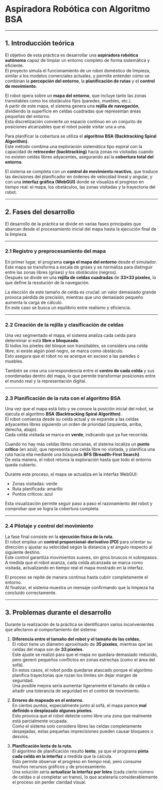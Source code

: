 
# Aspiradora Robótica con Algoritmo BSA

---

## 1. Introducción teórica

El objetivo de esta práctica es desarrollar una **aspiradora robótica autónoma** capaz de limpiar un entorno completo de forma sistemática y eficiente.  
El proyecto simula el funcionamiento de un robot doméstico de limpieza, similar a los modelos comerciales actuales, y permite entender cómo se combinan la **percepción del entorno**, la **planificación de rutas** y el **control de movimiento**.

El robot opera sobre un **mapa del entorno**, que incluye tanto las zonas transitables como los obstáculos fijos (paredes, muebles, etc.).  
A partir de este mapa, el sistema genera una **rejilla de navegación**, dividiendo la superficie en celdas cuadradas que representan áreas pequeñas del entorno.  
Esta discretización convierte un espacio continuo en un conjunto de posiciones alcanzables que el robot puede visitar una a una.

Para planificar la cobertura se utiliza el **algoritmo BSA (Backtracking Spiral Algorithm)**.  
Este método combina una exploración sistemática tipo espiral con la capacidad de **retroceder (backtracking)** hacia zonas no visitadas cuando no existen celdas libres adyacentes, asegurando así la **cobertura total del entorno**.

El sistema se completa con un **control de movimiento reactivo**, que traduce las decisiones del planificador en órdenes de velocidad lineal y angular, y con una **interfaz gráfica (WebGUI)** donde se visualiza el progreso en tiempo real: el mapa, los obstáculos, las zonas visitadas y la trayectoria del robot.

---

## 2. Fases del desarrollo

El desarrollo de la práctica se divide en varias fases principales que abarcan desde el procesamiento inicial del mapa hasta la ejecución final de la limpieza.

---

### 2.1 Registro y preprocesamiento del mapa

En primer lugar, el programa **carga el mapa del entorno** desde el simulador.  
Este mapa se transforma a escala de grises y se normaliza para distinguir entre las zonas libres (grises) y los obstáculos (negros).  
Después se divide en una **rejilla de celdas cuadradas** de **33×33 píxeles**, lo que define la resolución de la navegación.

La elección de este tamaño de celda es crucial: un valor demasiado grande provoca pérdida de precisión, mientras que uno demasiado pequeño aumenta la carga de cálculo.  
En este caso se busca un equilibrio entre realismo y eficiencia.

---

### 2.2 Creación de la rejilla y clasificación de celdas

Una vez segmentado el mapa, el sistema analiza cada celda para determinar si está **libre o bloqueada**.  
Si todos los píxeles del bloque son transitables, se considera una celda libre; si existe algún píxel negro, se marca como obstáculo.  
Esto asegura que el robot no se acerque en exceso a las paredes o muebles.

También se crea una correspondencia entre el **centro de cada celda** y sus coordenadas dentro del mapa, lo que permite transformar posiciones entre el mundo real y la representación digital.

---

### 2.3 Planificación de la ruta con el algoritmo BSA

Una vez que el mapa está listo y se conoce la posición inicial del robot, se ejecuta el algoritmo **BSA (Backtracking Spiral Algorithm)**.  
El robot comienza desde su celda actual y se expande a las celdas adyacentes libres siguiendo un orden de prioridad (izquierda, arriba, derecha, abajo).  
Cada celda visitada se marca en **verde**, indicando que ya fue recorrida.

Cuando no hay más celdas libres cercanas, el sistema localiza un **punto crítico** (en azul), que representa una celda libre no visitada, y planifica una ruta hacia ella mediante una búsqueda **BFS (Breadth-First Search)**.  
De esta manera, el robot retoma la exploración hasta que todo el entorno queda cubierto.

Durante este proceso, el mapa se actualiza en la interfaz WebGUI:
- Zonas visitadas: verde  
- Ruta planificada: amarillo  
- Puntos críticos: azul  

Esta visualización permite seguir paso a paso el razonamiento del robot y comprobar que se logra la cobertura completa.

---

### 2.4 Pilotaje y control del movimiento

La fase final consiste en la **ejecución física de la ruta**.  
El robot emplea un **control proporcional-derivativo (PD)** para orientar su dirección y ajustar su velocidad según la distancia y el ángulo respecto al siguiente destino.  
Este control garantiza movimientos suaves, sin giros bruscos ni sobrepasos.  
A medida que el robot avanza, cada celda alcanzada se marca como visitada, actualizando en tiempo real el mapa mostrado en la interfaz.

El proceso se repite de manera continua hasta cubrir completamente el entorno.  
Al finalizar, el sistema muestra un mensaje confirmando que la limpieza ha concluido correctamente.

---

## 3. Problemas durante el desarrollo

Durante la realización de la práctica se identificaron varios inconvenientes que afectaron al comportamiento del sistema:

1. **Diferencia entre el tamaño del robot y el tamaño de las celdas.**  
   El robot tiene un diámetro aproximado de **35 píxeles**, mientras que las celdas del mapa son de **33 píxeles**.  
   Este ajuste se realizó para que el mapa no quedara demasiado reducido, pero generó pequeños conflictos en zonas estrechas (como el área del sofá).  
   En estos casos, el robot podía quedarse atascado porque el algoritmo planifica trayectorias que rozan los límites sin dejar margen de seguridad.  
   Una posible mejora sería aumentar ligeramente el tamaño de celda o añadir una tolerancia de seguridad en el control de movimiento.

2. **Errores de mapeado en el entorno.**  
   En ciertos puntos, especialmente junto al sofá, el mapa parece **mal definido o desplazado algunos píxeles**.  
   Esto provoca que el robot detecte como libre una zona que realmente está parcialmente ocupada.  
   Como el sistema solo considera libres las celdas completamente despejadas, estas pequeñas imprecisiones pueden causar bloqueos o desvíos.

3. **Planificación lenta de la ruta.**  
   El algoritmo de planificación resultó **lento**, ya que el programa **pinta cada celda en la interfaz** a medida que la calcula.  
   Esto permite observar el progreso en tiempo real, pero consume muchos recursos gráficos y de procesamiento.  
   Una solución sería **actualizar la interfaz por lotes** (cada cierto número de celdas o al completar un tramo), lo que aceleraría considerablemente el proceso sin perder claridad visual.
